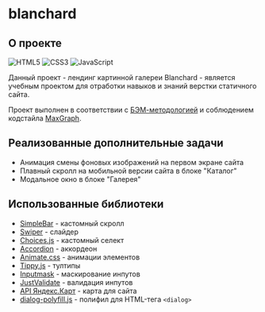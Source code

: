 # blanchard

## О проекте

![HTML5](https://img.shields.io/badge/html5-%23E34F26.svg?style=for-the-badge&logo=html5&logoColor=white)
![CSS3](https://img.shields.io/badge/css3-%231572B6.svg?style=for-the-badge&logo=css3&logoColor=white)
![JavaScript](https://img.shields.io/badge/javascript-%23323330.svg?style=for-the-badge&logo=javascript&logoColor=%23F7DF1E)

Данный проект - лендинг картинной галереи Blanchard - является учебным проектом для отработки навыков и знаний верстки статичного сайта.

Проект выполнен в соответствии с [БЭМ-методологией](https://ru.bem.info/methodology/) и соблюдением кодстайла [MaxGraph](https://codeguide.maxgraph.ru/).

## Реализованные дополнительные задачи

* Анимация смены фоновых изображений на первом экране сайта
* Плавный скролл на мобильной версии сайта в блоке "Каталог"
* Модальное окно в блоке "Галерея"

## Использованные библиотеки

* [SimpleBar](grsmto.github.io/simplebar/) - кастомный скролл
* [Swiper](https://github.com/nolimits4web/swiper) - слайдер
* [Choices.js](https://github.com/Choices-js/Choices) - кастомный селект
* [Accordion](https://github.com/michu2k/Accordion) - аккордеон
* [Animate.css](https://animate.style/) - анимации элементов
* [Tippy.js](https://atomiks.github.io/tippyjs/) - тултипы
* [Inputmask](https://github.com/RobinHerbots/Inputmask) - маскирование инпутов
* [JustValidate](https://just-validate.dev/) - валидация инпутов
* [API Яндекс.Карт](https://yandex.ru/dev/maps/?p=realty) - карта для сайта
* [dialog-polyfill.js](https://github.com/GoogleChrome/dialog-polyfill) - полифил для HTML-тега `<dialog>`
